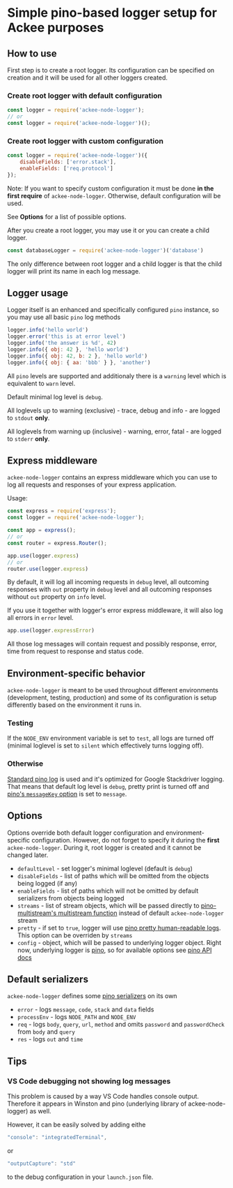 # Simple pino-based logger setup for Ackee purposes

## How to use

First step is to create a root logger. Its configuration can be specified on creation and it will be used for all other loggers created.

### Create root logger with default configuration

```js
const logger = require('ackee-node-logger');
// or
const logger = require('ackee-node-logger')();
```

### Create root logger with custom configuration

```js
const logger = require('ackee-node-logger')({
    disableFields: ['error.stack'],
    enableFields: ['req.protocol']
});
```

Note: If you want to specify custom configuration it must be done **in the first require** of `ackee-node-logger`. Otherwise, default configuration will be used.

See **Options** for a list of possible options.

After you create a root logger, you may use it or you can create a child logger.

```js
const databaseLogger = require('ackee-node-logger')('database')
```

The only difference between root logger and a child logger is that the child logger will print its name in each log message.

## Logger usage

Logger itself is an enhanced and specifically configured `pino` instance, so you may use all basic `pino` log methods

```js
logger.info('hello world')
logger.error('this is at error level')
logger.info('the answer is %d', 42)
logger.info({ obj: 42 }, 'hello world')
logger.info({ obj: 42, b: 2 }, 'hello world')
logger.info({ obj: { aa: 'bbb' } }, 'another')
```

All `pino` levels are supported and additionaly there is a `warning` level which is equivalent to `warn` level.

Default minimal log level is `debug`.

All loglevels up to warning (exclusive) - trace, debug and info - are logged to `stdout` **only**.

All loglevels from warning up (inclusive) - warning, error, fatal - are logged to `stderr` **only**.

## Express middleware

`ackee-node-logger` contains an express middleware which you can use to log all requests and responses of your express application.

Usage:
```js
const express = require('express');
const logger = require('ackee-node-logger');

const app = express();
// or
const router = express.Router();

app.use(logger.express)
// or
router.use(logger.express)
```

By default, it will log all incoming requests in `debug` level, all outcoming responses with `out` property in `debug` level and all outcoming responses without `out` property on `info` level.

If you use it together with logger's error express middleware, it will also log all errors in `error` level.

```js
app.use(logger.expressError)
```

All those log messages will contain request and possibly response, error, time from request to response and status code.

## Environment-specific behavior
`ackee-node-logger` is meant to be used throughout different environments (development, testing, production) and some of its configuration is setup differently based on the environment it runs in.

### Testing
If the `NODE_ENV` environment variable is set to `test`, all logs are turned off (minimal loglevel is set to `silent` which effectively turns logging off).

### Otherwise
[Standard pino log](https://github.com/pinojs/pino#usage) is used and it's optimized for Google Stackdriver logging. That means that default log level is `debug`, pretty print is turned off and [pino's `messageKey` option](https://github.com/pinojs/pino/blob/master/docs/API.md#pinooptions-stream) is set to `message`.

## Options
Options override both default logger configuration and environment-specific configuration. However, do not forget to specify it during the **first** `ackee-node-logger`. During it, root logger is created and it cannot be changed later.

- `defaultLevel` - set logger's minimal loglevel (default is `debug`)
- `disableFields` - list of paths which will be omitted from the objects being logged (if any)
- `enableFields` - list of paths which will not be omitted by default serializers from objects being logged
- `streams` - list of stream objects, which will be passed directly to [pino-multistream's multistream function](https://github.com/pinojs/pino-multi-stream#pinomsmultistreamstreams) instead of default `ackee-node-logger` stream
- `pretty` - if set to `true`, logger will use [pino pretty human-readable logs](https://github.com/pinojs/pino/blob/master/docs/API.md#pretty). This option can be overriden by `streams`
- `config` - object, which will be passed to underlying logger object. Right now, underlying logger is [pino](https://github.com/pinojs/pino), so for available options see [pino API docs](https://github.com/pinojs/pino/blob/master/docs/API.md#pinooptions-stream)

## Default serializers
`ackee-node-logger` defines some [pino serializers](https://github.com/pinojs/pino/blob/master/docs/API.md#constructor) on its own

- `error` - logs `message`, `code`, `stack` and `data` fields
- `processEnv` - logs `NODE_PATH` and `NODE_ENV`
- `req` - logs `body`, `query`, `url`, `method` and omits `password` and `passwordCheck` from `body` and `query`
- `res` - logs `out` and `time`


## Tips

### VS Code debugging not showing log messages

This problem is caused by a way VS Code handles console output. Therefore it appears in Winston and pino (underlying library of ackee-node-logger) as well.

However, it can be easily solved by adding eithe

```js
"console": "integratedTerminal",
```

or

```js
"outputCapture": "std"
```

to the debug configuration in your `launch.json` file.
